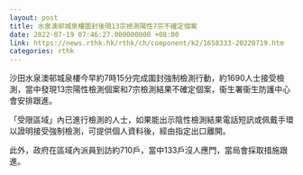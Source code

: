 ```yaml
---
layout: post
title: 水泉澳邨城泉樓圍封後現13宗檢測陽性7宗不確定個案
date: 2022-07-19 07:46:27.000000000 +08:00
link: https://news.rthk.hk/rthk/ch/component/k2/1658333-20220719.htm
categories: rthk
---
```


沙田水泉澳邨城泉樓今早約7時15分完成圍封強制檢測行動，約1690人士接受檢測，當中發現13宗陽性檢測個案和7宗檢測結果不確定個案，衞生署衞生防護中心會安排跟進。

「受限區域」內已進行檢測的人士，如果能出示陰性檢測結果電話短訊或佩戴手環以證明接受強制檢測，可提供個人資料後，經由指定出口離開。

此外，政府在區域內派員到訪約710戶，當中133戶沒人應門，當局會採取措施跟進。

